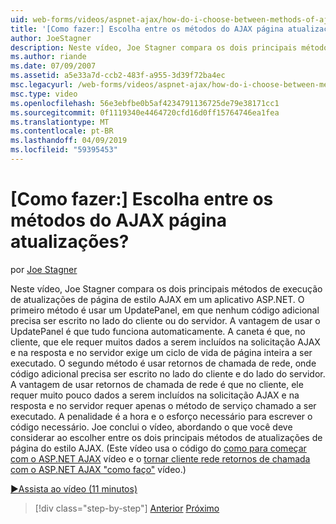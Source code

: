 ```yaml
---
uid: web-forms/videos/aspnet-ajax/how-do-i-choose-between-methods-of-ajax-page-updates
title: '[Como fazer:] Escolha entre os métodos do AJAX página atualizações? | Microsoft Docs'
author: JoeStagner
description: Neste vídeo, Joe Stagner compara os dois principais métodos de execução de atualizações de página de estilo AJAX em um aplicativo ASP.NET. O primeiro método é usar um Upd...
ms.author: riande
ms.date: 07/09/2007
ms.assetid: a5e33a7d-ccb2-483f-a955-3d39f72ba4ec
msc.legacyurl: /web-forms/videos/aspnet-ajax/how-do-i-choose-between-methods-of-ajax-page-updates
msc.type: video
ms.openlocfilehash: 56e3ebfbe0b5af4234791136725de79e38171cc1
ms.sourcegitcommit: 0f1119340e4464720cfd16d0ff15764746ea1fea
ms.translationtype: MT
ms.contentlocale: pt-BR
ms.lasthandoff: 04/09/2019
ms.locfileid: "59395453"
---
```

# <a name="how-do-i-choose-between-methods-of-ajax-page-updates"></a>[Como fazer:] Escolha entre os métodos do AJAX página atualizações?

por [Joe Stagner](https://github.com/JoeStagner)

Neste vídeo, Joe Stagner compara os dois principais métodos de execução de atualizações de página de estilo AJAX em um aplicativo ASP.NET. O primeiro método é usar um UpdatePanel, em que nenhum código adicional precisa ser escrito no lado do cliente ou do servidor. A vantagem de usar o UpdatePanel é que tudo funciona automaticamente. A caneta é que, no cliente, que ele requer muitos dados a serem incluídos na solicitação AJAX e na resposta e no servidor exige um ciclo de vida de página inteira a ser executado. O segundo método é usar retornos de chamada de rede, onde código adicional precisa ser escrito no lado do cliente e do lado do servidor. A vantagem de usar retornos de chamada de rede é que no cliente, ele requer muito pouco dados a serem incluídos na solicitação AJAX e na resposta e no servidor requer apenas o método de serviço chamado a ser executado. A penalidade é a hora e o esforço necessário para escrever o código necessário. Joe conclui o vídeo, abordando o que você deve considerar ao escolher entre os dois principais métodos de atualizações de página do estilo AJAX. (Este vídeo usa o código do [como para começar com o ASP.NET AJAX](how-do-i-get-started-with-aspnet-ajax.md) vídeo e o [tornar cliente rede retornos de chamada com o ASP.NET AJAX "como faço"](how-do-i-make-client-side-network-callbacks-with-aspnet-ajax.md) vídeo.)

[&#9654;Assista ao vídeo (11 minutos)](https://channel9.msdn.com/Blogs/ASP-NET-Site-Videos/how-do-i-choose-between-methods-of-ajax-page-updates)

> [!div class="step-by-step"]
> [Anterior](how-do-i-update-multiple-regions-of-a-page-with-aspnet-ajax.md)
> [Próximo](how-do-i-use-other-javascript-user-interface-libraries-with-aspnet-ajax.md)
